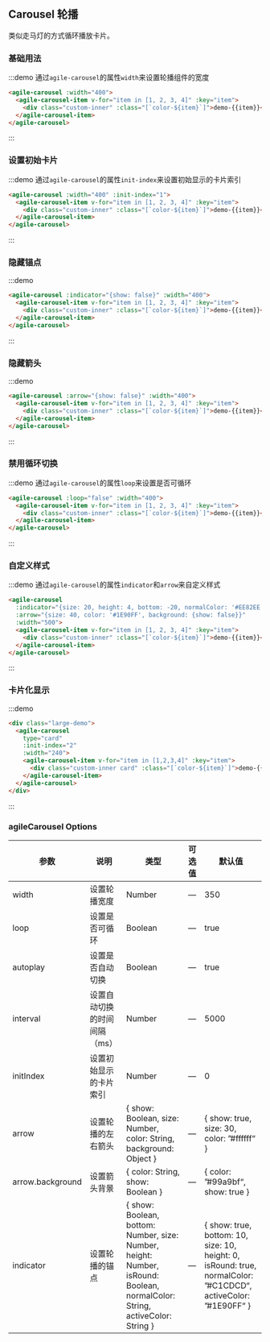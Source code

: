 ## Carousel 轮播

类似走马灯的方式循环播放卡片。

<script>
export default {}
</script>

### 基础用法

:::demo 通过`agile-carousel`的属性`width`来设置轮播组件的宽度
```html
<agile-carousel :width="400">
  <agile-carousel-item v-for="item in [1, 2, 3, 4]" :key="item">
    <div class="custom-inner" :class="[`color-${item}`]">demo-{{item}}</div>
  </agile-carousel-item>
</agile-carousel>
```
:::

### 设置初始卡片

:::demo 通过`agile-carousel`的属性`init-index`来设置初始显示的卡片索引
```html
<agile-carousel :width="400" :init-index="1">
  <agile-carousel-item v-for="item in [1, 2, 3, 4]" :key="item">
    <div class="custom-inner" :class="[`color-${item}`]">demo-{{item}}</div>
  </agile-carousel-item>
</agile-carousel>
```
:::

### 隐藏锚点

:::demo 
```html
<agile-carousel :indicator="{show: false}" :width="400">
  <agile-carousel-item v-for="item in [1, 2, 3, 4]" :key="item">
    <div class="custom-inner" :class="[`color-${item}`]">demo-{{item}}</div>
  </agile-carousel-item>
</agile-carousel>
```
:::

### 隐藏箭头

:::demo 
```html
<agile-carousel :arrow="{show: false}" :width="400">
  <agile-carousel-item v-for="item in [1, 2, 3, 4]" :key="item">
    <div class="custom-inner" :class="[`color-${item}`]">demo-{{item}}</div>
  </agile-carousel-item>
</agile-carousel>
```
:::

### 禁用循环切换

:::demo 通过`agile-carousel`的属性`loop`来设置是否可循环
```html
<agile-carousel :loop="false" :width="400">
  <agile-carousel-item v-for="item in [1, 2, 3, 4]" :key="item">
    <div class="custom-inner" :class="[`color-${item}`]">demo-{{item}}</div>
  </agile-carousel-item>
</agile-carousel>
```
:::

### 自定义样式

:::demo 通过`agile-carousel`的属性`indicator`和`arrow`来自定义样式
```html
<agile-carousel 
  :indicator="{size: 20, height: 4, bottom: -20, normalColor: '#EE82EE', activeColor: '#00CDCD', isRound: false}" 
  :arrow="{size: 40, color: '#1E90FF', background: {show: false}}"
  :width="500">
  <agile-carousel-item v-for="item in [1, 2, 3, 4]" :key="item"> 
    <div class="custom-inner" :class="[`color-${item}`]">demo-{{item}}</div>
  </agile-carousel-item>
</agile-carousel>
```
:::

### 卡片化显示

:::demo
```html
<div class="large-demo">
  <agile-carousel 
    type="card"
    :init-index="2"
    :width="240">
    <agile-carousel-item v-for="item in [1,2,3,4]" :key="item"> 
      <div class="custom-inner card" :class="[`color-${item}`]">demo-{{item}}</div>
    </agile-carousel-item>
  </agile-carousel>
</div>
```
:::

### agileCarousel Options
| 参数      | 说明          | 类型      | 可选值                           | 默认值  |
|---------- |-------------- |---------------- |--------------------------------  |-------- |
| width | 设置轮播宽度 | Number | — | 350 |
| loop | 设置是否可循环 | Boolean | — | true |
| autoplay | 设置是否自动切换 | Boolean | — | true |
| interval | 设置自动切换的时间间隔（ms） | Number | — | 5000 |
| initIndex | 设置初始显示的卡片索引 | Number | — | 0 |
| arrow | 设置轮播的左右箭头 | { show: Boolean, size: Number, color: String, background: Object } | — | { show: true, size: 30, color: ”#ffffff“ } |
| arrow.background | 设置箭头背景 | { color: String, show: Boolean } | — | { color: ”#99a9bf“, show: true } |
| indicator | 设置轮播的锚点 | { show: Boolean, bottom: Number, size: Number, height: Number, isRound: Boolean, normalColor: String, activeColor: String } | — | { show: true, bottom: 10, size: 10, height: 0, isRound: true, normalColor: ”#C1CDCD“, activeColor: ”#1E90FF“ }|